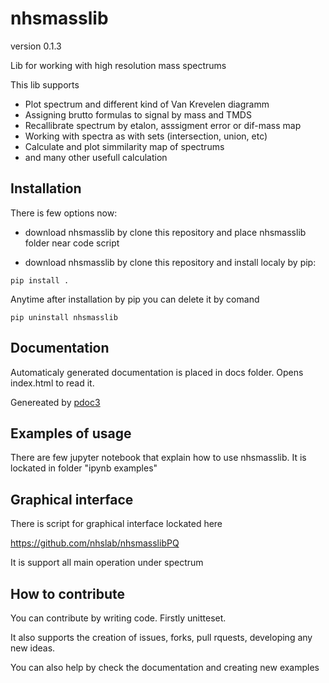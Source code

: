 # nhsmasslib

version 0.1.3

Lib for working with high resolution mass spectrums

This lib supports

- Plot spectrum and different kind of Van Krevelen diagramm
- Assigning brutto formulas to signal by mass and TMDS
- Recallibrate spectrum by etalon, asssigment error or dif-mass map
- Working with spectra as with sets (intersection, union, etc)
- Calculate and plot simmilarity map of spectrums
- and many other usefull calculation

## Installation

There is few options now:

- download nhsmasslib by clone this repository and place nhsmasslib folder near code script

- download nhsmasslib by clone this repository and install localy by pip:

```console
pip install .
```

Anytime after installation by pip you can delete it by comand

```console
pip uninstall nhsmasslib
```

## Documentation

Automaticaly generated documentation is placed in docs folder. Opens index.html to read it.

Genereated by [pdoc3](https://pdoc3.github.io/pdoc/)

## Examples of usage

There are few jupyter notebook that explain how to use nhsmasslib. It is lockated in folder "ipynb examples"

## Graphical interface

There is script for graphical interface lockated here

https://github.com/nhslab/nhsmasslibPQ

It is support all main operation under spectrum

## How to contribute

You can contribute by writing code. Firstly unitteset.

It also supports the creation of issues, forks, pull rquests, developing any new ideas.

You can also help by check the documentation and creating new examples